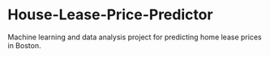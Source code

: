 # House-Lease-Price-Predictor
Machine learning and data analysis project for predicting home lease prices in Boston.
